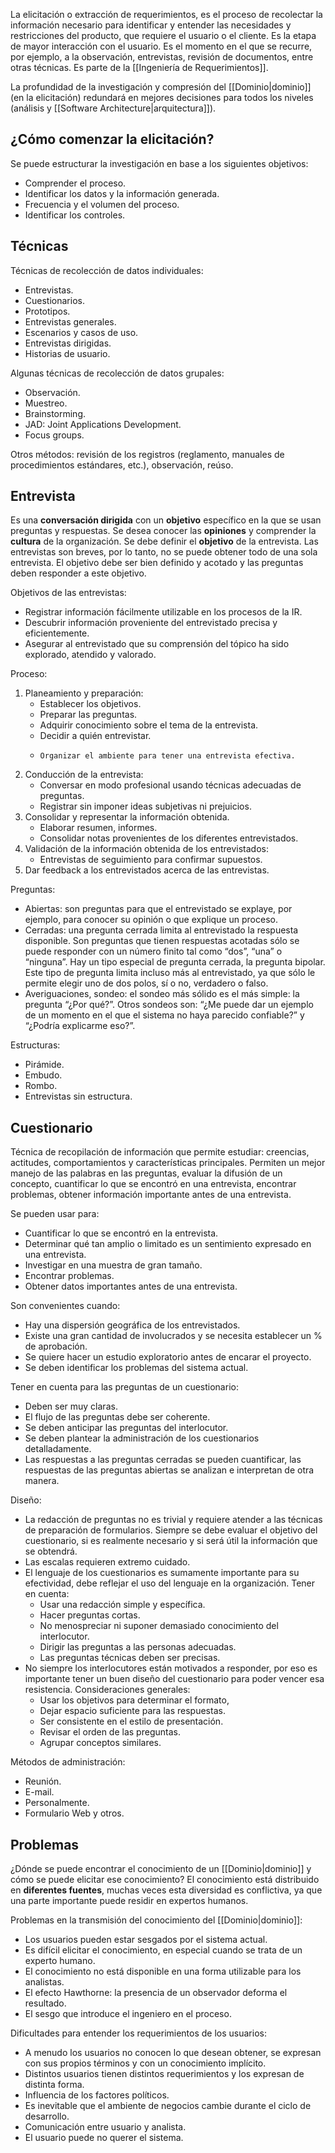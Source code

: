 La elicitación o extracción de requerimientos, es el proceso de recolectar la información necesario para identificar y entender las necesidades y restricciones del producto, que requiere el usuario o el cliente. Es la etapa de mayor interacción con el usuario. Es el momento en el que se recurre, por ejemplo, a la observación, entrevistas, revisión de documentos, entre otras técnicas. Es parte de la [[Ingeniería de Requerimientos]].

La profundidad de la investigación y compresión del [[Dominio|dominio]] (en la elicitación) redundará en mejores decisiones para todos los niveles (análisis y [[Software Architecture|arquitectura]]).
           
## ¿Cómo comenzar la elicitación?
Se puede estructurar la investigación en base a los siguientes objetivos:
* Comprender el proceso.
* Identificar los datos y la información generada.
* Frecuencia y el volumen del proceso.
* Identificar los controles.

## Técnicas
Técnicas de recolección de datos individuales:
* Entrevistas.
* Cuestionarios.
* Prototipos.
* Entrevistas generales.
* Escenarios y casos de uso.
* Entrevistas dirigidas.
* Historias de usuario.

Algunas técnicas de recolección de datos grupales:
* Observación.
* Muestreo.
* Brainstorming.
* JAD: Joint Applications Development.
* Focus groups.

Otros métodos: revisión de los registros (reglamento, manuales de procedimientos estándares, etc.), observación, reúso.

## Entrevista
Es una **conversación dirigida** con un **objetivo** específico en la que se usan preguntas y respuestas. Se desea conocer las **opiniones** y comprender la **cultura** de la organización. Se debe definir el **objetivo** de la entrevista. Las entrevistas son breves, por lo tanto, no se puede obtener todo de una sola entrevista. El objetivo debe ser bien definido y acotado y las preguntas deben responder a este objetivo.

Objetivos de las entrevistas:
* Registrar información fácilmente utilizable en los procesos de la IR.
* Descubrir información proveniente del entrevistado precisa y eficientemente.
*  Asegurar al entrevistado que su comprensión del tópico ha sido explorado, atendido y valorado.

Proceso:
1. Planeamiento y preparación:
	* Establecer los objetivos.
	*  Preparar las preguntas.
	*   Adquirir conocimiento sobre el tema de la entrevista.
	*    Decidir a quién entrevistar.
	*     Organizar el ambiente para tener una entrevista efectiva.
2. Conducción de la entrevista:
	* Conversar en modo profesional usando técnicas adecuadas de preguntas.
	*  Registrar sin imponer ideas subjetivas ni prejuicios.
3. Consolidar y representar la información obtenida.
	* Elaborar resumen, informes.
	*  Consolidar notas provenientes de los diferentes entrevistados.
4. Validación de la información obtenida de los entrevistados:
	* Entrevistas de seguimiento para confirmar supuestos.
5. Dar feedback a los entrevistados acerca de las entrevistas.

Preguntas:
* Abiertas: son preguntas para que el entrevistado se explaye, por ejemplo, para conocer su opinión o que explique un proceso.
*  Cerradas: una pregunta cerrada limita al entrevistado la respuesta disponible. Son preguntas que tienen respuestas acotadas sólo se puede responder con un número finito tal como “dos”, “una” o “ninguna”. Hay un tipo especial de pregunta cerrada, la pregunta bipolar. Este tipo de pregunta limita incluso más al entrevistado, ya que sólo le permite elegir uno de dos polos, sí o no, verdadero o falso.
*  Averiguaciones, sondeo: el sondeo más sólido es el más simple: la pregunta “¿Por qué?”. Otros sondeos son: “¿Me puede dar un ejemplo de un momento en el que el sistema no haya parecido confiable?” y “¿Podría explicarme eso?”.

Estructuras:
* Pirámide.
*  Embudo.
*  Rombo.
*  Entrevistas sin estructura.

## Cuestionario
Técnica de recopilación de información que permite estudiar: creencias, actitudes, comportamientos y características principales. Permiten un mejor manejo de las palabras en las preguntas, evaluar la difusión de un concepto, cuantificar lo que se encontró en una entrevista, encontrar problemas, obtener información importante antes de una entrevista.

Se pueden usar para:
* Cuantificar lo que se encontró en la entrevista.
*  Determinar qué tan amplio o limitado es un sentimiento expresado en una entrevista.
*  Investigar en una muestra de gran tamaño.
*   Encontrar problemas.
*   Obtener datos importantes antes de una entrevista.

Son convenientes cuando:
* Hay una dispersión geográfica de los entrevistados.
*  Existe una gran cantidad de involucrados y se necesita establecer un % de aprobación.
*  Se quiere hacer un estudio exploratorio antes de encarar el proyecto.
*  Se deben identificar los problemas del sistema actual.

Tener en cuenta para las preguntas de un cuestionario:
* Deben ser muy claras.
* El flujo de las preguntas debe ser coherente.
* Se deben anticipar las preguntas del interlocutor.
* Se deben plantear la administración de los cuestionarios detalladamente.
* Las respuestas a las preguntas cerradas se pueden cuantificar, las respuestas de las preguntas abiertas se analizan e interpretan de otra manera.

Diseño:
* La redacción de preguntas no es trivial y requiere atender a las técnicas de preparación de formularios. Siempre se debe evaluar el objetivo del cuestionario, si es realmente necesario y si será útil la información que se obtendrá.
* Las escalas requieren extremo cuidado.
* El lenguaje de los cuestionarios es sumamente importante para su efectividad, debe reflejar el uso del lenguaje en la organización. Tener en cuenta:
	* Usar una redacción simple y específica.
	* Hacer preguntas cortas.
	*  No menospreciar ni suponer demasiado conocimiento del interlocutor.
	*   Dirigir las preguntas a las personas adecuadas.
	*    Las preguntas técnicas deben ser precisas.
* No siempre los interlocutores están motivados a responder, por eso es importante tener un buen diseño del cuestionario para poder vencer esa resistencia. Consideraciones generales:
	*  Usar los objetivos para determinar el formato,
	*  Dejar espacio suficiente para las respuestas.
	*  Ser consistente en el estilo de presentación.
	*  Revisar el orden de las preguntas.
	*   Agrupar conceptos similares.

Métodos de administración:
* Reunión.
* E-mail.
* Personalmente.
* Formulario Web y otros.

## Problemas
¿Dónde se puede encontrar el conocimiento de un [[Dominio|dominio]] y cómo se puede elicitar ese conocimiento? El conocimiento está distribuido en **diferentes fuentes**, muchas veces esta diversidad es conflictiva, ya que una parte importante puede residir en expertos humanos.

Problemas en la transmisión del conocimiento del [[Dominio|dominio]]:
* Los usuarios pueden estar sesgados por el sistema actual.
* Es difícil elicitar el conocimiento, en especial cuando se trata de un experto humano.
* El conocimiento no está disponible en una forma utilizable para los analistas.
* El efecto Hawthorne: la presencia de un observador deforma el resultado.
* El sesgo que introduce el ingeniero en el proceso.

Dificultades para entender los requerimientos de los usuarios:
* A menudo los usuarios no conocen lo que desean obtener, se expresan con sus propios términos y con un conocimiento implícito.
* Distintos usuarios tienen distintos requerimientos y los expresan de distinta forma.
* Influencia de los factores políticos.
* Es inevitable que el ambiente de negocios cambie durante el ciclo de desarrollo.
* Comunicación entre usuario y analista.
* El usuario puede no querer el sistema.